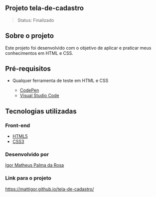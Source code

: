 ## Projeto tela-de-cadastro

> Status: Finalizado

## Sobre o projeto

Este projeto foi desenvolvido com o objetivo de aplicar e praticar meus conhecimentos em HTML e CSS.

## Pré-requisitos

- Qualquer ferramenta de teste em HTML e CSS

  - [CodePen](https://codepen.io/)
  - [Visual Studio Code](https://code.visualstudio.com/)

## Tecnologias utilizadas


### Front-end

 - [HTML5](https://devdocs.io/html/)
 - [CSS3](https://devdocs.io/css/)

### Desenvolvido por

[Igor Matheus Palma da Rosa](https://github.com/mattigor/)

### Link para o projeto

https://mattigor.github.io/tela-de-cadastro/
